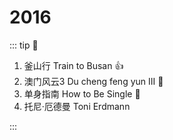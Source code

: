 # 2016

::: tip 📌

1. 釜山行 Train to Busan :+1:
2. 澳门风云3 Du cheng feng yun III :thinking:
3. 单身指南 How to Be Single :thinking:
4. 托尼·厄德曼 Toni Erdmann

:::